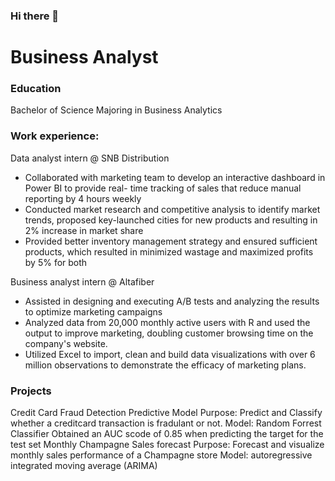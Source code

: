 ### Hi there 👋

# Business Analyst

### Education
Bachelor of Science
Majoring in Business Analytics

### Work experience:
Data analyst intern @ SNB Distribution
- Collaborated with marketing team to develop an interactive dashboard in Power BI to provide real- time tracking of sales that reduce manual reporting
by 4 hours weekly
- Conducted market research and competitive analysis
to identify market trends, proposed key-launched
cities for new products and resulting in 2% increase in
market share
- Provided better inventory management strategy and
ensured sufficient products, which resulted in
minimized wastage and maximized profits by 5% for
both

Business analyst intern @ Altafiber
- Assisted in designing and executing A/B tests and
analyzing the results to optimize marketing
campaigns
- Analyzed data from 20,000 monthly active users with
R and used the output to improve marketing, doubling customer browsing time on the company's
website. 
- Utilized Excel to import, clean and build data
visualizations with over 6 million observations to
demonstrate the efficacy of marketing plans.

### Projects
Credit Card Fraud Detection Predictive Model
 Purpose: Predict and Classify whether a creditcard transaction is fradulant or not.
 Model: Random Forrest Classifier
 Obtained an AUC scode of 0.85 when predicting the target for the test set
Monthly Champagne Sales forecast
 Purpose: Forecast and visualize monthly sales performance of a Champagne store
 Model: autoregressive integrated moving average (ARIMA)
